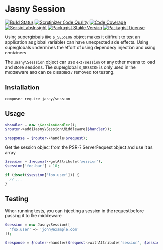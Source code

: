 Jasny Session
===

[![Build Status](https://travis-ci.org/jasny/session.svg?branch=master)](https://travis-ci.org/jasny/{{library}})
[![Scrutinizer Code Quality](https://scrutinizer-ci.com/g/jasny/session/badges/quality-score.png?b=master)](https://scrutinizer-ci.com/g/jasny/{{library}}/?branch=master)
[![Code Coverage](https://scrutinizer-ci.com/g/jasny/session/badges/coverage.png?b=master)](https://scrutinizer-ci.com/g/jasny/{{library}}/?branch=master)
[![SensioLabsInsight](https://insight.sensiolabs.com/projects/a1a1745c-1272-46a3-9567-7bbb52acda5a/mini.png)](https://insight.sensiolabs.com/projects/a1a1745c-1272-46a3-9567-7bbb52acda5a)
[![Packagist Stable Version](https://img.shields.io/packagist/v/jasny/session.svg)](https://packagist.org/packages/jasny/{{library}})
[![Packagist License](https://img.shields.io/packagist/l/jasny/session.svg)](https://packagist.org/packages/jasny/{{library}})

Using superglobals like `$_SESSION` object makes it difficult to test an application as global variables can have
unexpected side effects. Using superglobals undermines the effort of using dependecy injection and using containers.

The `Jasny\Sesssion` object can use `ext/session` or any other means to load and store sessions. The superglobal
`$_SESSION` is only used in the middleware and can be disabled / removed for testing.

Installation
---

    composer require jasny/session

Usage
---

```php
$handler = new \SessionHandler();
$router->add(Jasny\Session\Middleware($handler));

$response = $router->handle($request);
```

Get the session object from the PSR-7 ServerRequest object and use it as array

```php
$session = $request->getAttribute('session');
$session['foo.bar'] = 10;

if (isset($session['foo.user'])) {
  // ...
}
```

Testing
---

When running tests, you can injecting a session in the request before passing it to the middleware

```php
$session = new Jasny\Session([
  'foo.user' => 'john@example.com'
]);

$response = $router->handler($request->withAttribute('session', $session));
```

